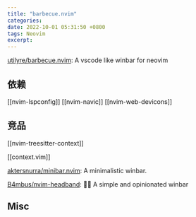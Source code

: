 ```yaml
---
title: "barbecue.nvim"
categories: 
date: 2022-10-01 05:31:50 +0800
tags: Neovim
excerpt: 
---
```



[utilyre/barbecue.nvim](https://github.com/utilyre/barbecue.nvim): A vscode like winbar for neovim

## 依赖

[[nvim-lspconfig]]
[[nvim-navic]]
[[nvim-web-devicons]]

## 竞品

[[nvim-treesitter-context]]

[[context.vim]]

[aktersnurra/minibar.nvim](https://github.com/aktersnurra/minibar.nvim): A minimalistic winbar.

[B4mbus/nvim-headband](https://github.com/B4mbus/nvim-headband): 🐱‍👤 A simple and opinionated winbar


## Misc


